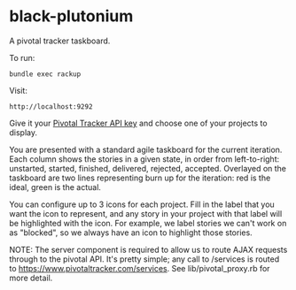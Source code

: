 black-plutonium
===============

A pivotal tracker taskboard.

To run:

    bundle exec rackup


Visit:

    http://localhost:9292

Give it your [Pivotal Tracker API key](http://community.pivotaltracker.com/pivotal/topics/api_key-c7isv) and choose one of your projects to display.  

You are presented with a standard agile taskboard for the current iteration.  Each column shows the stories in a given state, in order from left-to-right: unstarted, started, finished, delivered, rejected, accepted.  Overlayed on the taskboard are two lines representing burn up for the iteration: red is the ideal, green is the actual.

You can configure up to 3 icons for each project.  Fill in the label that you want the icon to represent, and any story in your project with that label will be highlighted with the icon.  For example, we label stories we can't work on as "blocked", so we always have an icon to highlight those stories.

NOTE: The server component is required to allow us to route AJAX requests through to the pivotal API.  It's pretty simple; any call to /services is routed to https://www.pivotaltracker.com/services.  See lib/pivotal_proxy.rb for more detail.
